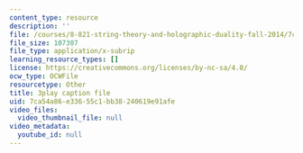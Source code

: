 ```yaml
---
content_type: resource
description: ''
file: /courses/8-821-string-theory-and-holographic-duality-fall-2014/7ca54a86e33655c1bb38240619e91afe_eGPpz9kYUCg.vtt
file_size: 107307
file_type: application/x-subrip
learning_resource_types: []
license: https://creativecommons.org/licenses/by-nc-sa/4.0/
ocw_type: OCWFile
resourcetype: Other
title: 3play caption file
uid: 7ca54a86-e336-55c1-bb38-240619e91afe
video_files:
  video_thumbnail_file: null
video_metadata:
  youtube_id: null
---
```

